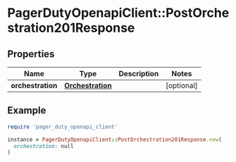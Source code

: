# PagerDutyOpenapiClient::PostOrchestration201Response

## Properties

| Name | Type | Description | Notes |
| ---- | ---- | ----------- | ----- |
| **orchestration** | [**Orchestration**](Orchestration.md) |  | [optional] |

## Example

```ruby
require 'pager_duty_openapi_client'

instance = PagerDutyOpenapiClient::PostOrchestration201Response.new(
  orchestration: null
)
```

